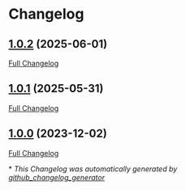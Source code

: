 # Changelog

## [1.0.2](https://github.com/GameFrameX/com.gameframex.unity.xincger.litjson/tree/1.0.2) (2025-06-01)

[Full Changelog](https://github.com/GameFrameX/com.gameframex.unity.xincger.litjson/compare/1.0.1...1.0.2)

## [1.0.1](https://github.com/GameFrameX/com.gameframex.unity.xincger.litjson/tree/1.0.1) (2025-05-31)

[Full Changelog](https://github.com/GameFrameX/com.gameframex.unity.xincger.litjson/compare/1.0.0...1.0.1)

## [1.0.0](https://github.com/GameFrameX/com.gameframex.unity.xincger.litjson/tree/1.0.0) (2023-12-02)

[Full Changelog](https://github.com/GameFrameX/com.gameframex.unity.xincger.litjson/compare/f503731da3d570e3120d1bbe0b112942a1994b12...1.0.0)



\* *This Changelog was automatically generated by [github_changelog_generator](https://github.com/github-changelog-generator/github-changelog-generator)*
